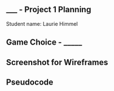 ## ___ - Project 1 Planning

Student name: Laurie Himmel

## Game Choice - _____

## Screenshot for Wireframes
<!-- ![image for demonstration purposes](link to image) -->

## Pseudocode